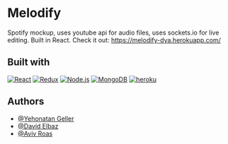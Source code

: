 # Melodify

Spotify mockup, uses youtube api for audio files, uses sockets.io for live editing. Built in React.
Check it out: https://melodify-dya.herokuapp.com/

## Built with

[![React](https://img.shields.io/badge/-React-61DAFB?style=flat-square&logo=react&logoColor=white)](https://reactjs.org/)
[![Redux](https://img.shields.io/badge/Redux-593D88?style=fflat-square&logo=redux&logoColor=white)](https://redux.js.org/)
[![Node.js](https://img.shields.io/badge/-Node.js-green?logo=nodedotjs)](https://nodejs.org/en/)
[![MongoDB](https://img.shields.io/badge/-%20MongoDB-lightgrey?logo=mongodb)](https://www.mongodb.com/)
[![heroku](https://img.shields.io/badge/-Heroku-blue?color=blueviolet&logo=heroku)](https://id.heroku.com/)

## Authors

- [@Yehonatan Geller](https://github.com/yonatan104)
- [@David Elbaz](https://github.com/DavidELBAZpro)
- [@Aviv Roas](https://github.com/Aviv-rs)
